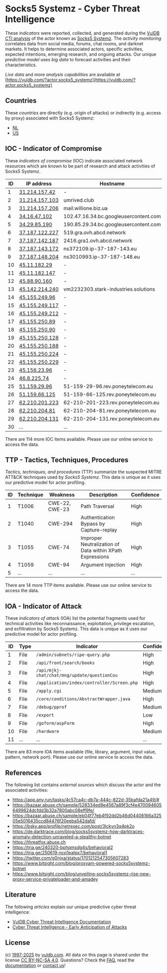 # Socks5 Systemz - Cyber Threat Intelligence

These _indicators_ were reported, collected, and generated during the [VulDB CTI analysis](https://vuldb.com/?kb.cti) of the actor known as [Socks5 Systemz](https://vuldb.com/?actor.socks5_systemz). The _activity monitoring_ correlates data from social media, forums, chat rooms, and darknet markets. It helps to determine associated actors, specific activities, expected intentions, emerging research, and ongoing attacks. Our unique _predictive model_ uses _big data_ to forecast activities and their characteristics.

_Live data_ and more _analysis capabilities_ are available at [https://vuldb.com/?actor.socks5_systemz](https://vuldb.com/?actor.socks5_systemz)

## Countries

These _countries_ are directly (e.g. origin of attacks) or indirectly (e.g. access by proxy) associated with Socks5 Systemz:

* [NL](https://vuldb.com/?country.nl)
* [US](https://vuldb.com/?country.us)

## IOC - Indicator of Compromise

These _indicators of compromise_ (IOC) indicate associated network resources which are known to be part of research and attack activities of Socks5 Systemz.

ID | IP address | Hostname | Campaign | Confidence
-- | ---------- | -------- | -------- | ----------
1 | [31.214.157.42](https://vuldb.com/?ip.31.214.157.42) | - | - | High
2 | [31.214.157.103](https://vuldb.com/?ip.31.214.157.103) | umrived.club | - | High
3 | [31.214.157.206](https://vuldb.com/?ip.31.214.157.206) | mail.willione.biz.ua | - | High
4 | [34.16.47.102](https://vuldb.com/?ip.34.16.47.102) | 102.47.16.34.bc.googleusercontent.com | - | Medium
5 | [34.29.85.190](https://vuldb.com/?ip.34.29.85.190) | 190.85.29.34.bc.googleusercontent.com | - | Medium
6 | [37.187.122.227](https://vuldb.com/?ip.37.187.122.227) | 519.gra.ovh.abcd.network | - | High
7 | [37.187.142.187](https://vuldb.com/?ip.37.187.142.187) | 2416.gra1.ovh.abcd.network | - | High
8 | [37.187.143.172](https://vuldb.com/?ip.37.187.143.172) | ns372109.ip-37-187-143.eu | - | High
9 | [37.187.148.204](https://vuldb.com/?ip.37.187.148.204) | ns3010993.ip-37-187-148.eu | - | High
10 | [45.11.182.29](https://vuldb.com/?ip.45.11.182.29) | - | - | High
11 | [45.11.182.147](https://vuldb.com/?ip.45.11.182.147) | - | - | High
12 | [45.88.90.160](https://vuldb.com/?ip.45.88.90.160) | - | - | High
13 | [45.142.214.240](https://vuldb.com/?ip.45.142.214.240) | vm2232303.stark-industries.solutions | - | High
14 | [45.155.249.96](https://vuldb.com/?ip.45.155.249.96) | - | - | High
15 | [45.155.249.117](https://vuldb.com/?ip.45.155.249.117) | - | - | High
16 | [45.155.249.212](https://vuldb.com/?ip.45.155.249.212) | - | - | High
17 | [45.155.250.89](https://vuldb.com/?ip.45.155.250.89) | - | - | High
18 | [45.155.250.90](https://vuldb.com/?ip.45.155.250.90) | - | - | High
19 | [45.155.250.128](https://vuldb.com/?ip.45.155.250.128) | - | - | High
20 | [45.155.250.188](https://vuldb.com/?ip.45.155.250.188) | - | - | High
21 | [45.155.250.224](https://vuldb.com/?ip.45.155.250.224) | - | - | High
22 | [45.155.250.229](https://vuldb.com/?ip.45.155.250.229) | - | - | High
23 | [45.156.23.96](https://vuldb.com/?ip.45.156.23.96) | - | - | High
24 | [46.8.225.74](https://vuldb.com/?ip.46.8.225.74) | - | - | High
25 | [51.159.29.96](https://vuldb.com/?ip.51.159.29.96) | 51-159-29-96.rev.poneytelecom.eu | - | High
26 | [51.159.66.125](https://vuldb.com/?ip.51.159.66.125) | 51-159-66-125.rev.poneytelecom.eu | - | High
27 | [62.210.201.223](https://vuldb.com/?ip.62.210.201.223) | 62-210-201-223.rev.poneytelecom.eu | - | High
28 | [62.210.204.81](https://vuldb.com/?ip.62.210.204.81) | 62-210-204-81.rev.poneytelecom.eu | - | High
29 | [62.210.204.131](https://vuldb.com/?ip.62.210.204.131) | 62-210-204-131.rev.poneytelecom.eu | - | High
30 | ... | ... | ... | ...

There are 114 more IOC items available. Please use our online service to access the data.

## TTP - Tactics, Techniques, Procedures

_Tactics, techniques, and procedures_ (TTP) summarize the suspected MITRE ATT&CK techniques used by _Socks5 Systemz_. This data is unique as it uses our predictive model for actor profiling.

ID | Technique | Weakness | Description | Confidence
-- | --------- | -------- | ----------- | ----------
1 | T1006 | CWE-22, CWE-23 | Path Traversal | High
2 | T1040 | CWE-294 | Authentication Bypass by Capture-replay | High
3 | T1055 | CWE-74 | Improper Neutralization of Data within XPath Expressions | High
4 | T1059 | CWE-94 | Argument Injection | High
5 | ... | ... | ... | ...

There are 14 more TTP items available. Please use our online service to access the data.

## IOA - Indicator of Attack

These _indicators of attack_ (IOA) list the potential fragments used for technical activities like reconnaissance, exploitation, privilege escalation, and exfiltration by Socks5 Systemz. This data is unique as it uses our predictive model for actor profiling.

ID | Type | Indicator | Confidence
-- | ---- | --------- | ----------
1 | File | `/admin/subnets/ripe-query.php` | High
2 | File | `/api/front/search/books` | High
3 | File | `/api/mjkj-chat/chat/mng/update/questionCou` | High
4 | File | `/application/index/controller/Screen.php` | High
5 | File | `/apply.cgi` | Medium
6 | File | `/core/conditions/AbstractWrapper.java` | High
7 | File | `/debug/pprof` | Medium
8 | File | `/export` | Low
9 | File | `/goform/aspForm` | High
10 | File | `/hardware` | Medium
11 | ... | ... | ...

There are 83 more IOA items available (file, library, argument, input value, pattern, network port). Please use our online service to access the data.

## References

The following list contains _external sources_ which discuss the actor and the associated activities:

* https://app.any.run/tasks/4c57ca4c-db7a-444c-822d-35bafda21a49/#
* https://bazaar.abuse.ch/sample/528334ed9e4567a89f3cf4e4700946056499624dcfdd3b32a7800abc08eff9fe/
* https://bazaar.abuse.ch/sample/eb04f77eb4f92dd2b46d04408166a32505e5016435ccd84476f20eeba542dafd/
* https://bsky.app/profile/netresec.com/post/3lckyn3q4pk2o
* https://de.darktrace.com/blog/socks5systemz-how-darktraces-anomaly-detection-unraveled-a-stealthy-botnet
* https://threatfox.abuse.ch
* https://tria.ge/240320-bphqmsdg4s/behavioral2
* https://tria.ge/250619-ncp1eatpx7/behavioral1
* https://twitter.com/g0njxa/status/1701212547305607283
* https://www.bitsight.com/blog/proxyam-powered-socks5systemz-botnet
* https://www.bitsight.com/blog/unveiling-socks5systemz-rise-new-proxy-service-privateloader-and-amadey

## Literature

The following _articles_ explain our unique predictive cyber threat intelligence:

* [VulDB Cyber Threat Intelligence Documentation](https://vuldb.com/?kb.cti)
* [Cyber Threat Intelligence - Early Anticipation of Attacks](https://www.scip.ch/en/?labs.20201022)

## License

(c) [1997-2025](https://vuldb.com/?kb.changelog) by [vuldb.com](https://vuldb.com/?kb.about). All data on this page is shared under the license [CC BY-NC-SA 4.0](https://creativecommons.org/licenses/by-nc-sa/4.0/). Questions? Check the [FAQ](https://vuldb.com/?kb.faq), read the [documentation](https://vuldb.com/?kb) or [contact us](https://vuldb.com/?contact)!
